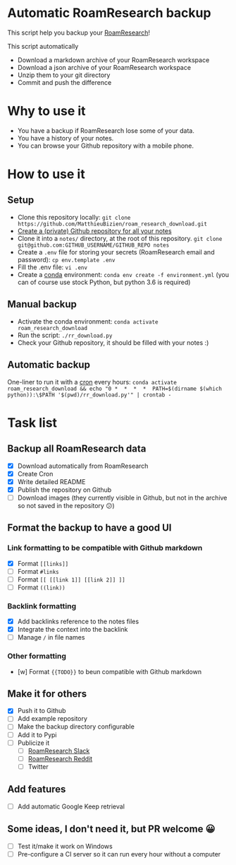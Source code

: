 # Automatic RoamResearch backup

This script help you backup your [RoamResearch](https://roamresearch.com/)!

This script automatically
- Download a markdown archive of your RoamResearch workspace
- Download a json archive of your RoamResearch workspace
- Unzip them to your git directory
- Commit and push the difference

# Why to use it

- You have a backup if RoamResearch lose some of your data.
- You have a history of your notes.
- You can browse your Github repository with a mobile phone.

# How to use it

## Setup

- Clone this repository locally: `git clone https://github.com/MatthieuBizien/roam_research_download.git`
- [Create a (private) Github repository for all your notes](https://help.github.com/en/github/getting-started-with-github/create-a-repo)
- Clone it into a `notes/` directory,
at the root of this repository. 
`git clone git@github.com:GITHUB_USERNAME/GITHUB_REPO notes`
- Create a `.env` file for storing your secrets (RoamResearch email and password):
`cp env.template .env`
- Fill the .env file: `vi .env`
- Create a [conda](https://www.anaconda.com/) environment: `conda env create -f environment.yml`
(you can of course use stock Python, but python 3.6 is required)

## Manual backup

- Activate the conda environment: `conda activate roam_research_download`
- Run the script: `./rr_download.py`
- Check your Github repository, it should be filled with your notes :)

## Automatic backup

One-liner to run it with a [cron](https://en.wikipedia.org/wiki/Cron) every hours: 
`conda activate roam_research_download && echo "0 *  *  *  *  PATH=$(dirname $(which python)):\$PATH '$(pwd)/rr_download.py'" | crontab -`

# Task list

## Backup all RoamResearch data

- [x] Download automatically from RoamResearch
- [x] Create Cron
- [x] Write detailed README
- [x] Publish the repository on Github
- [ ] Download images (they currently visible in Github, but not in the archive so not saved in the repository 😕)

## Format the backup to have a good UI

### Link formatting to be compatible with Github markdown
- [x] Format `[[links]]`
- [ ] Format `#links`
- [ ] Format `[[ [[link 1]] [[link 2]] ]]` 
- [ ] Format `((link))`

### Backlink formatting
- [x] Add backlinks reference to the notes files
- [x] Integrate the context into the backlink
- [ ] Manage `/` in file names

### Other formatting
- [w] Format `{{TODO}}` to beun compatible with Github markdown

## Make it for others
- [x] Push it to Github
- [ ] Add example repository
- [ ] Make the backup directory configurable
- [ ] Add it to Pypi
- [ ] Publicize it
    - [ ] [RoamResearch Slack](https://roamresearch.slack.com/)
    - [ ] [RoamResearch Reddit](https://www.reddit.com/r/RoamResearch/)
    - [ ] Twitter

## Add features
- [ ] Add automatic Google Keep retrieval

## Some ideas, I don't need it, but PR welcome 😀
- [ ] Test it/make it work on Windows
- [ ] Pre-configure a CI server so it can run every hour without a computer
